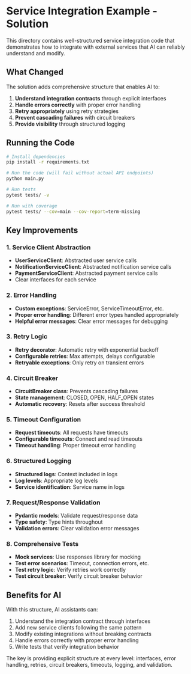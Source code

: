 # Service Integration Example - Solution

This directory contains well-structured service integration code that demonstrates how to integrate with external services that AI can reliably understand and modify.

## What Changed

The solution adds comprehensive structure that enables AI to:

1. **Understand integration contracts** through explicit interfaces
2. **Handle errors correctly** with proper error handling
3. **Retry appropriately** using retry strategies
4. **Prevent cascading failures** with circuit breakers
5. **Provide visibility** through structured logging

## Running the Code

```bash
# Install dependencies
pip install -r requirements.txt

# Run the code (will fail without actual API endpoints)
python main.py

# Run tests
pytest tests/ -v

# Run with coverage
pytest tests/ --cov=main --cov-report=term-missing
```

## Key Improvements

### 1. Service Client Abstraction
- **UserServiceClient**: Abstracted user service calls
- **NotificationServiceClient**: Abstracted notification service calls
- **PaymentServiceClient**: Abstracted payment service calls
- Clear interfaces for each service

### 2. Error Handling
- **Custom exceptions**: ServiceError, ServiceTimeoutError, etc.
- **Proper error handling**: Different error types handled appropriately
- **Helpful error messages**: Clear error messages for debugging

### 3. Retry Logic
- **Retry decorator**: Automatic retry with exponential backoff
- **Configurable retries**: Max attempts, delays configurable
- **Retryable exceptions**: Only retry on transient errors

### 4. Circuit Breaker
- **CircuitBreaker class**: Prevents cascading failures
- **State management**: CLOSED, OPEN, HALF_OPEN states
- **Automatic recovery**: Resets after success threshold

### 5. Timeout Configuration
- **Request timeouts**: All requests have timeouts
- **Configurable timeouts**: Connect and read timeouts
- **Timeout handling**: Proper timeout error handling

### 6. Structured Logging
- **Structured logs**: Context included in logs
- **Log levels**: Appropriate log levels
- **Service identification**: Service name in logs

### 7. Request/Response Validation
- **Pydantic models**: Validate request/response data
- **Type safety**: Type hints throughout
- **Validation errors**: Clear validation error messages

### 8. Comprehensive Tests
- **Mock services**: Use responses library for mocking
- **Test error scenarios**: Timeout, connection errors, etc.
- **Test retry logic**: Verify retries work correctly
- **Test circuit breaker**: Verify circuit breaker behavior

## Benefits for AI

With this structure, AI assistants can:

1. Understand the integration contract through interfaces
2. Add new service clients following the same pattern
3. Modify existing integrations without breaking contracts
4. Handle errors correctly with proper error handling
5. Write tests that verify integration behavior

The key is providing explicit structure at every level: interfaces, error handling, retries, circuit breakers, timeouts, logging, and validation.

